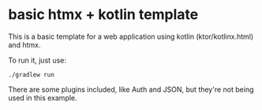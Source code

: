 # basic htmx + kotlin template

This is a basic template for a web application using kotlin (ktor/kotlinx.html) and htmx.

To run it, just use: 

```shell
./gradlew run
```

There are some plugins included, like Auth and JSON, but they're not being used in this example.